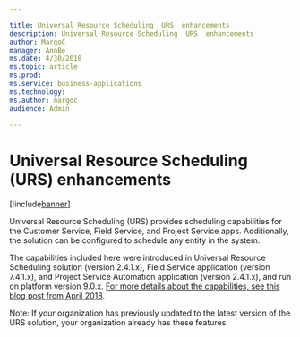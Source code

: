 ```yaml
---

title: Universal Resource Scheduling  URS  enhancements
description: Universal Resource Scheduling  URS  enhancements
author: MargoC
manager: AnnBe
ms.date: 4/30/2018
ms.topic: article
ms.prod: 
ms.service: business-applications
ms.technology: 
ms.author: margoc
audience: Admin

---
```

#  Universal Resource Scheduling (URS) enhancements 




[!include[banner](../../../../includes/banner.md)]

Universal Resource Scheduling (URS) provides scheduling capabilities for the
Customer Service, Field Service, and Project Service apps. Additionally, the
solution can be configured to schedule any entity in the system.

The capabilities included here were introduced in Universal Resource Scheduling
solution (version 2.4.1.x), Field Service application (version 7.4.1.x), and
Project Service Automation application (version 2.4.1.x), and run on platform
version 9.0.x. [For more details about the capabilities, see this blog post from
April
2018](https://na01.safelinks.protection.outlook.com/?url=https%3A%2F%2Fblogs.msdn.microsoft.com%2Fcrm%2F2018%2F04%2F02%2Fwhats-new-in-universal-resource-scheduling-for-dynamics-365-april-2018-update%2F&data=02%7C01%7Cpupatel%40microsoft.com%7C0e4da9c3c56b4ca56f4008d598c1bfca%7C72f988bf86f141af91ab2d7cd011db47%7C1%7C0%7C636582881302454956&sdata=4EVK8h%2B5MVKrSB264vlhbVl9YlWCF696IWII2ydxPf8%3D&reserved=0).



Note: If your organization has previously updated to the latest version of the
URS solution, your organization already has these features.

